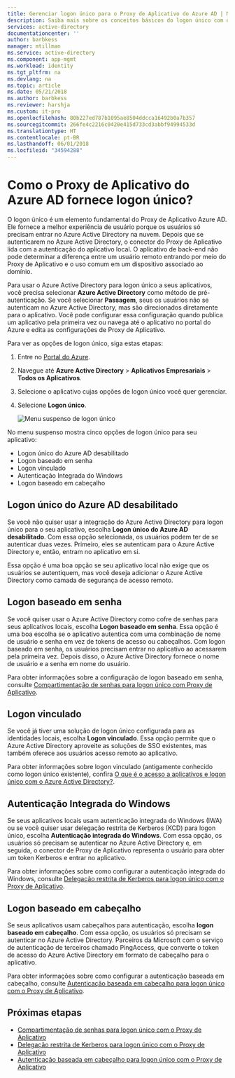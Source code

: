 ```yaml
---
title: Gerenciar logon único para o Proxy de Aplicativo do Azure AD | Microsoft Docs
description: Saiba mais sobre os conceitos básicos do logon único com o Proxy de Aplicativo
services: active-directory
documentationcenter: ''
author: barbkess
manager: mtillman
ms.service: active-directory
ms.component: app-mgmt
ms.workload: identity
ms.tgt_pltfrm: na
ms.devlang: na
ms.topic: article
ms.date: 05/21/2018
ms.author: barbkess
ms.reviewer: harshja
ms.custom: it-pro
ms.openlocfilehash: 80b227ed787b1095ae8504ddcca16492b0a7b357
ms.sourcegitcommit: 266fe4c2216c0420e415d733cd3abbf94994533d
ms.translationtype: HT
ms.contentlocale: pt-BR
ms.lasthandoff: 06/01/2018
ms.locfileid: "34594288"
---
```

# <a name="how-does-azure-ad-application-proxy-provide-single-sign-on"></a>Como o Proxy de Aplicativo do Azure AD fornece logon único?

O logon único é um elemento fundamental do Proxy de Aplicativo Azure AD.  Ele fornece a melhor experiência de usuário porque os usuários só precisam entrar no Azure Active Directory na nuvem. Depois que se autenticarem no Azure Active Directory, o conector do Proxy de Aplicativo lida com a autenticação do aplicativo local. O aplicativo de back-end não pode determinar a diferença entre um usuário remoto entrando por meio do Proxy de Aplicativo e o uso comum em um dispositivo associado ao domínio. 

Para usar o Azure Active Directory para logon único a seus aplicativos, você precisa selecionar **Azure Active Directory** como método de pré-autenticação. Se você selecionar **Passagem**, seus os usuários não se autenticam no Azure Active Directory, mas são direcionados diretamente para o aplicativo. Você pode configurar essa configuração quando publica um aplicativo pela primeira vez ou navega até o aplicativo no portal do Azure e edita as configurações de Proxy de Aplicativo. 

Para ver as opções de logon único, siga estas etapas:

1. Entre no [Portal do Azure](https://portal.azure.com).
2. Navegue até **Azure Active Directory** > **Aplicativos Empresariais** > **Todos os Aplicativos**.
3. Selecione o aplicativo cujas opções de logon único você quer gerenciar.
4. Selecione **Logon único**.

   ![Menu suspenso de logon único](./media/application-proxy-single-sign-on/single-sign-on-mode.png)

No menu suspenso mostra cinco opções de logon único para seu aplicativo:

* Logon único do Azure AD desabilitado
* Logon baseado em senha
* Logon vinculado
* Autenticação Integrada do Windows
* Logon baseado em cabeçalho

## <a name="azure-ad-single-sign-on-disabled"></a>Logon único do Azure AD desabilitado

Se você não quiser usar a integração do Azure Active Directory para logon único para o seu aplicativo, escolha **Logon único do Azure AD desabilitado**. Com essa opção selecionada, os usuários podem ter de se autenticar duas vezes. Primeiro, eles se autenticam para o Azure Active Directory e, então, entram no aplicativo em si. 

Essa opção é uma boa opção se seu aplicativo local não exige que os usuários se autentiquem, mas você deseja adicionar o Azure Active Directory como camada de segurança de acesso remoto. 

## <a name="password-based-sign-on"></a>Logon baseado em senha

Se você quiser usar o Azure Active Directory como cofre de senhas para seus aplicativos locais, escolha **Logon baseado em senha**. Essa opção é uma boa escolha se o aplicativo autentica com uma combinação de nome de usuário e senha em vez de tokens de acesso ou cabeçalhos. Com logon baseado em senha, os usuários precisam entrar no aplicativo ao acessarem pela primeira vez. Depois disso, o Azure Active Directory fornece o nome de usuário e a senha em nome do usuário. 

Para obter informações sobre a configuração de logon baseado em senha, consulte [Compartimentação de senhas para logon único com Proxy de Aplicativo](application-proxy-configure-single-sign-on-password-vaulting.md).

## <a name="linked-sign-on"></a>Logon vinculado

Se você já tiver uma solução de logon único configurada para as identidades locais, escolha **Logon vinculado**. Essa opção permite que o Azure Active Directory aproveite as soluções de SSO existentes, mas também oferece aos usuários acesso remoto ao aplicativo. 

Para obter informações sobre logon vinculado (antigamente conhecido como logon único existente), confira [O que é o acesso a aplicativos e logon único com o Azure Active Directory?](what-is-single-sign-on.md#how-does-single-sign-on-with-azure-active-directory-work).

## <a name="integrated-windows-authentication"></a>Autenticação Integrada do Windows

Se seus aplicativos locais usam autenticação integrada do Windows (IWA) ou se você quiser usar delegação restrita de Kerberos (KCD) para logon único, escolha **Autenticação integrada do Windows**. Com essa opção, os usuários só precisam se autenticar no Azure Active Directory e, em seguida, o conector de Proxy de Aplicativo representa o usuário para obter um token Kerberos e entrar no aplicativo. 

Para obter informações sobre como configurar a autenticação integrada do Windows, consulte [Delegação restrita de Kerberos para logon único com o Proxy de Aplicativo](application-proxy-configure-single-sign-on-with-kcd.md).

## <a name="header-based-sign-on"></a>Logon baseado em cabeçalho 

Se seus aplicativos usam cabeçalhos para autenticação, escolha **logon baseado em cabeçalho**. Com essa opção, os usuários só precisam se autenticar no Azure Active Directory. Parceiros da Microsoft com o serviço de autenticação de terceiros chamado PingAccess, que converte o token de acesso do Azure Active Directory em formato de cabeçalho para o aplicativo. 

Para obter informações sobre como configurar a autenticação baseada em cabeçalho, consulte [ Autenticação baseada em cabeçalho para logon único com o Proxy de Aplicativo](application-proxy-configure-single-sign-on-with-ping-access.md).

## <a name="next-steps"></a>Próximas etapas

- [Compartimentação de senhas para logon único com o Proxy de Aplicativo](application-proxy-configure-single-sign-on-password-vaulting.md)
- [Delegação restrita de Kerberos para logon único com o Proxy de Aplicativo](application-proxy-configure-single-sign-on-with-kcd.md)
- [Autenticação baseada em cabeçalho para logon único com o Proxy de Aplicativo](application-proxy-configure-single-sign-on-with-ping-access.md) 
